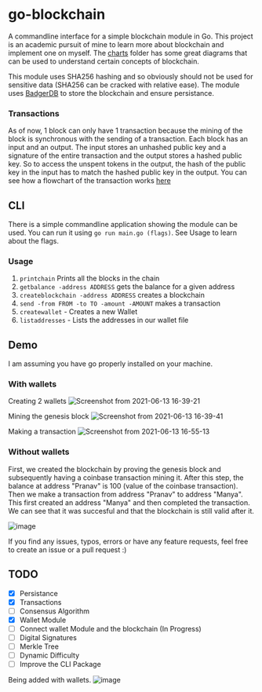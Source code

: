 # go-blockchain

A commandline interface for a simple blockchain module in Go. This project is an academic pursuit of mine to learn more about blockchain and implement one on myself. The [charts](charts) folder has some great diagrams that can be used to understand certain concepts of blockchain. 

This module uses SHA256 hashing and so obviously should not be used for sensitive data (SHA256 can be cracked with relative ease). The module uses [BadgerDB](https://github.com/dgraph-io/badger) to store the blockchain and ensure persistance. 

### Transactions

As of now, 1 block can only have 1 transaction because the mining of the block is synchronous with the sending of a transaction. Each block has an input and an output. The input stores an unhashed public key and a signature of the entire transaction and the output stores a hashed public key. So to access the unspent tokens in the output, the hash of the public key in the input has to match the hashed public key in the output. You can see how a flowchart of the transaction works [here](charts/transactions.png)

## CLI
There is a simple commandline application showing the module can be used. You can run it using `go run main.go (flags)`. See Usage to learn about the flags.

### Usage
1. `printchain` Prints all the blocks in the chain
2. `getbalance -address ADDRESS` gets the balance for a given address
3. `createblockchain -address ADDRESS` creates a blockchain
4. `send -from FROM -to TO -amount -AMOUNT` makes a transaction
5. `createwallet` - Creates a new Wallet
6. `listaddresses` - Lists the addresses in our wallet file

## Demo
I am assuming you have go properly installed on your machine.

### With wallets

Creating 2 wallets
![Screenshot from 2021-06-13 16-39-21](https://user-images.githubusercontent.com/55818107/121814190-a19c3980-cc67-11eb-8463-131a91ac8727.png)

Mining the genesis block
![Screenshot from 2021-06-13 16-39-41](https://user-images.githubusercontent.com/55818107/121814202-acef6500-cc67-11eb-9e0c-c39208bfdaee.png)

Making a transaction
![Screenshot from 2021-06-13 16-55-13](https://user-images.githubusercontent.com/55818107/121814304-2ab37080-cc68-11eb-9d1e-1b9ba245f53a.png)

### Without wallets
First, we created the blockchain by proving the genesis block and subsequently having a coinbase transaction mining it. After this step, the balance at address "Pranav" is 100 (value of the coinbase transaction). Then we make a transaction from address "Pranav" to address "Manya". This first created an address "Manya" and then completed the transaction. We can see that it was succesful and that the blockchain is still valid after it.

![image](https://user-images.githubusercontent.com/55818107/119258318-11675900-bbc1-11eb-87db-e147c3c1cacf.png)

If you find any issues, typos, errors or have any feature requests, feel free to create an issue or a pull request :)

## TODO
- [x] Persistance
- [X] Transactions
- [ ] Consensus Algorithm
- [X] Wallet Module
- [ ] Connect wallet Module and the blockchain (In Progress)
- [ ] Digital Signatures
- [ ] Merkle Tree
- [ ] Dynamic Difficulty
- [ ] Improve the CLI Package

Being added with wallets. 
![image](https://user-images.githubusercontent.com/55818107/119389459-9175e780-bcc3-11eb-97e2-9d6c87903f80.png)


